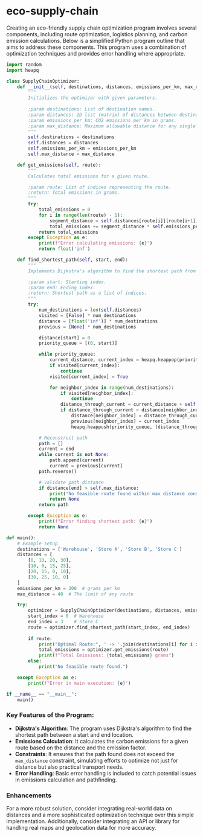 # eco-supply-chain

Creating an eco-friendly supply chain optimization program involves several components, including route optimization, logistics planning, and carbon emission calculations. Below is a simplified Python program outline that aims to address these components. This program uses a combination of optimization techniques and provides error handling where appropriate.

```python
import random
import heapq

class SupplyChainOptimizer:
    def __init__(self, destinations, distances, emissions_per_km, max_distance):
        """
        Initializes the optimizer with given parameters.
        
        :param destinations: List of destination names.
        :param distances: 2D list (matrix) of distances between destinations.
        :param emissions_per_km: CO2 emissions per km in grams.
        :param max_distance: Maximum allowable distance for any single route.
        """
        self.destinations = destinations
        self.distances = distances
        self.emissions_per_km = emissions_per_km
        self.max_distance = max_distance

    def get_emissions(self, route):
        """
        Calculates total emissions for a given route.

        :param route: List of indices representing the route.
        :return: Total emissions in grams.
        """
        try:
            total_emissions = 0
            for i in range(len(route) - 1):
                segment_distance = self.distances[route[i]][route[i+1]]
                total_emissions += segment_distance * self.emissions_per_km
            return total_emissions
        except Exception as e:
            print(f"Error calculating emissions: {e}")
            return float('inf')

    def find_shortest_path(self, start, end):
        """
        Implements Dijkstra's algorithm to find the shortest path from start to end.

        :param start: Starting index.
        :param end: Ending index.
        :return: Shortest path as a list of indices.
        """
        try:
            num_destinations = len(self.distances)
            visited = [False] * num_destinations
            distance = [float('inf')] * num_destinations
            previous = [None] * num_destinations

            distance[start] = 0
            priority_queue = [(0, start)]

            while priority_queue:
                current_distance, current_index = heapq.heappop(priority_queue)
                if visited[current_index]:
                    continue
                visited[current_index] = True

                for neighbor_index in range(num_destinations):
                    if visited[neighbor_index]:
                        continue
                    distance_through_current = current_distance + self.distances[current_index][neighbor_index]
                    if distance_through_current < distance[neighbor_index]:
                        distance[neighbor_index] = distance_through_current
                        previous[neighbor_index] = current_index
                        heapq.heappush(priority_queue, (distance_through_current, neighbor_index))

            # Reconstruct path
            path = []
            current = end
            while current is not None:
                path.append(current)
                current = previous[current]
            path.reverse()

            # Validate path distance
            if distance[end] > self.max_distance:
                print("No feasible route found within max distance constraint.")
                return None
            return path

        except Exception as e:
            print(f"Error finding shortest path: {e}")
            return None

def main():
    # Example setup
    destinations = ['Warehouse', 'Store A', 'Store B', 'Store C']
    distances = [
        [0, 10, 20, 30],
        [10, 0, 15, 25],
        [20, 15, 0, 10],
        [30, 25, 10, 0]
    ]
    emissions_per_km = 200  # grams per km
    max_distance = 40  # The limit of any route

    try:
        optimizer = SupplyChainOptimizer(destinations, distances, emissions_per_km, max_distance)
        start_index = 0  # Warehouse
        end_index = 3    # Store C
        route = optimizer.find_shortest_path(start_index, end_index)
        
        if route:
            print("Optimal Route:", ' -> '.join(destinations[i] for i in route))
            total_emissions = optimizer.get_emissions(route)
            print(f"Total Emissions: {total_emissions} grams")
        else:
            print("No feasible route found.")

    except Exception as e:
        print(f"Error in main execution: {e}")

if __name__ == "__main__":
    main()
```

### Key Features of the Program:
- **Dijkstra's Algorithm**: The program uses Dijkstra's algorithm to find the shortest path between a start and end location.
- **Emissions Calculation**: It calculates the carbon emissions for a given route based on the distance and the emission factor.
- **Constraints**: It ensures that the path found does not exceed the `max_distance` constraint, simulating efforts to optimize not just for distance but also practical transport needs.
- **Error Handling**: Basic error handling is included to catch potential issues in emissions calculation and pathfinding.

### Enhancements
For a more robust solution, consider integrating real-world data on distances and a more sophisticated optimization technique over this simple implementation. Additionally, consider integrating an API or library for handling real maps and geolocation data for more accuracy.